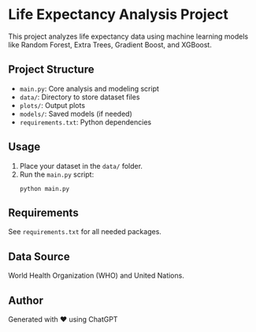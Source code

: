 # Life Expectancy Analysis Project

This project analyzes life expectancy data using machine learning models like Random Forest, Extra Trees, Gradient Boost, and XGBoost.

## Project Structure
- `main.py`: Core analysis and modeling script
- `data/`: Directory to store dataset files
- `plots/`: Output plots
- `models/`: Saved models (if needed)
- `requirements.txt`: Python dependencies

## Usage
1. Place your dataset in the `data/` folder.
2. Run the `main.py` script:
   ```
   python main.py
   ```

## Requirements
See `requirements.txt` for all needed packages.

## Data Source
World Health Organization (WHO) and United Nations.

## Author
Generated with ❤️ using ChatGPT
